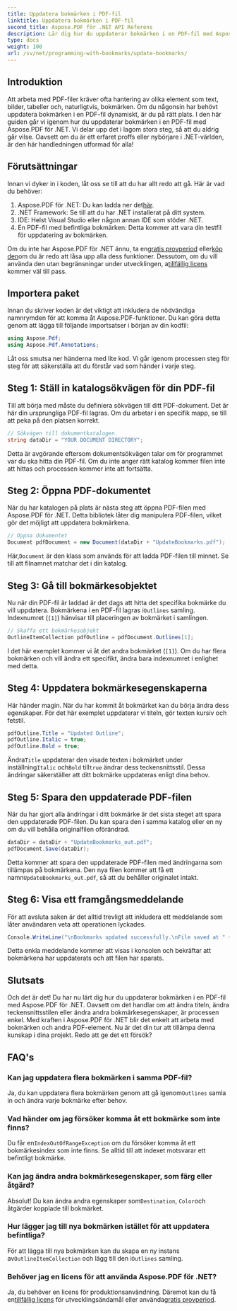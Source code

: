 ```yaml
---
title: Uppdatera bokmärken i PDF-fil
linktitle: Uppdatera bokmärken i PDF-fil
second_title: Aspose.PDF för .NET API Referens
description: Lär dig hur du uppdaterar bokmärken i en PDF-fil med Aspose.PDF för .NET med den här guiden. Perfekt för utvecklare som vill modifiera PDF-bokmärken effektivt.
type: docs
weight: 100
url: /sv/net/programming-with-bookmarks/update-bookmarks/
---
```

## Introduktion

Att arbeta med PDF-filer kräver ofta hantering av olika element som text, bilder, tabeller och, naturligtvis, bokmärken. Om du någonsin har behövt uppdatera bokmärken i en PDF-fil dynamiskt, är du på rätt plats. I den här guiden går vi igenom hur du uppdaterar bokmärken i en PDF-fil med Aspose.PDF för .NET. Vi delar upp det i lagom stora steg, så att du aldrig går vilse. Oavsett om du är ett erfaret proffs eller nybörjare i .NET-världen, är den här handledningen utformad för alla!

## Förutsättningar

Innan vi dyker in i koden, låt oss se till att du har allt redo att gå. Här är vad du behöver:

1.  Aspose.PDF för .NET: Du kan ladda ner det[här](https://releases.aspose.com/pdf/net/).
2. .NET Framework: Se till att du har .NET installerat på ditt system.
3. IDE: Helst Visual Studio eller någon annan IDE som stöder .NET.
4. En PDF-fil med befintliga bokmärken: Detta kommer att vara din testfil för uppdatering av bokmärken.

 Om du inte har Aspose.PDF för .NET ännu, ta en[gratis provperiod](https://releases.aspose.com/) eller[köp den](https://purchase.aspose.com/buy)om du är redo att låsa upp alla dess funktioner. Dessutom, om du vill använda den utan begränsningar under utvecklingen, a[tillfällig licens](https://purchase.aspose.com/temporary-license/) kommer väl till pass.

## Importera paket

Innan du skriver koden är det viktigt att inkludera de nödvändiga namnrymden för att komma åt Aspose.PDF-funktioner. Du kan göra detta genom att lägga till följande importsatser i början av din kodfil:

```csharp
using Aspose.Pdf;
using Aspose.Pdf.Annotations;
```

Låt oss smutsa ner händerna med lite kod. Vi går igenom processen steg för steg för att säkerställa att du förstår vad som händer i varje steg.

## Steg 1: Ställ in katalogsökvägen för din PDF-fil

Till att börja med måste du definiera sökvägen till ditt PDF-dokument. Det är här din ursprungliga PDF-fil lagras. Om du arbetar i en specifik mapp, se till att peka på den platsen korrekt.

```csharp
// Sökvägen till dokumentkatalogen.
string dataDir = "YOUR DOCUMENT DIRECTORY";
```

Detta är avgörande eftersom dokumentsökvägen talar om för programmet var du ska hitta din PDF-fil. Om du inte anger rätt katalog kommer filen inte att hittas och processen kommer inte att fortsätta.

## Steg 2: Öppna PDF-dokumentet

När du har katalogen på plats är nästa steg att öppna PDF-filen med Aspose.PDF för .NET. Detta bibliotek låter dig manipulera PDF-filen, vilket gör det möjligt att uppdatera bokmärkena.

```csharp
// Öppna dokumentet
Document pdfDocument = new Document(dataDir + "UpdateBookmarks.pdf");
```

 Här,`Document` är den klass som används för att ladda PDF-filen till minnet. Se till att filnamnet matchar det i din katalog. 

## Steg 3: Gå till bokmärkesobjektet

 Nu när din PDF-fil är laddad är det dags att hitta det specifika bokmärke du vill uppdatera. Bokmärkena i en PDF-fil lagras i`Outlines` samling. Indexnumret (`[1]`) hänvisar till placeringen av bokmärket i samlingen.

```csharp
// Skaffa ett bokmärkesobjekt
OutlineItemCollection pdfOutline = pdfDocument.Outlines[1];
```

I det här exemplet kommer vi åt det andra bokmärket (`[1]`). Om du har flera bokmärken och vill ändra ett specifikt, ändra bara indexnumret i enlighet med detta.

## Steg 4: Uppdatera bokmärkesegenskaperna

Här händer magin. När du har kommit åt bokmärket kan du börja ändra dess egenskaper. För det här exemplet uppdaterar vi titeln, gör texten kursiv och fetstil.

```csharp
pdfOutline.Title = "Updated Outline";
pdfOutline.Italic = true;
pdfOutline.Bold = true;
```

 Ändra`Title` uppdaterar den visade texten i bokmärket under inställning`Italic` och`Bold` till`true` ändrar dess teckensnittsstil. Dessa ändringar säkerställer att ditt bokmärke uppdateras enligt dina behov.

## Steg 5: Spara den uppdaterade PDF-filen

När du har gjort alla ändringar i ditt bokmärke är det sista steget att spara den uppdaterade PDF-filen. Du kan spara den i samma katalog eller en ny om du vill behålla originalfilen oförändrad.

```csharp
dataDir = dataDir + "UpdateBookmarks_out.pdf";
pdfDocument.Save(dataDir);
```

 Detta kommer att spara den uppdaterade PDF-filen med ändringarna som tillämpas på bokmärkena. Den nya filen kommer att få ett namn`UpdateBookmarks_out.pdf`, så att du behåller originalet intakt.

## Steg 6: Visa ett framgångsmeddelande

För att avsluta saken är det alltid trevligt att inkludera ett meddelande som låter användaren veta att operationen lyckades.

```csharp
Console.WriteLine("\nBookmarks updated successfully.\nFile saved at " + dataDir);
```

Detta enkla meddelande kommer att visas i konsolen och bekräftar att bokmärkena har uppdaterats och att filen har sparats.

## Slutsats

Och det är det! Du har nu lärt dig hur du uppdaterar bokmärken i en PDF-fil med Aspose.PDF för .NET. Oavsett om det handlar om att ändra titeln, ändra teckensnittsstilen eller ändra andra bokmärkesegenskaper, är processen enkel. Med kraften i Aspose.PDF för .NET blir det enkelt att arbeta med bokmärken och andra PDF-element. Nu är det din tur att tillämpa denna kunskap i dina projekt. Redo att ge det ett försök?

## FAQ's

### Kan jag uppdatera flera bokmärken i samma PDF-fil?  
 Ja, du kan uppdatera flera bokmärken genom att gå igenom`Outlines` samla in och ändra varje bokmärke efter behov.

### Vad händer om jag försöker komma åt ett bokmärke som inte finns?  
 Du får en`IndexOutOfRangeException` om du försöker komma åt ett bokmärkesindex som inte finns. Se alltid till att indexet motsvarar ett befintligt bokmärke.

### Kan jag ändra andra bokmärkesegenskaper, som färg eller åtgärd?  
 Absolut! Du kan ändra andra egenskaper som`Destination`, `Color`och åtgärder kopplade till bokmärket.

### Hur lägger jag till nya bokmärken istället för att uppdatera befintliga?  
 För att lägga till nya bokmärken kan du skapa en ny instans av`OutlineItemCollection` och lägg till den i`Outlines` samling.

### Behöver jag en licens för att använda Aspose.PDF för .NET?  
 Ja, du behöver en licens för produktionsanvändning. Däremot kan du få en[tillfällig licens](https://purchase.aspose.com/temporary-license/) för utvecklingsändamål eller använda[gratis provperiod](https://releases.aspose.com/).